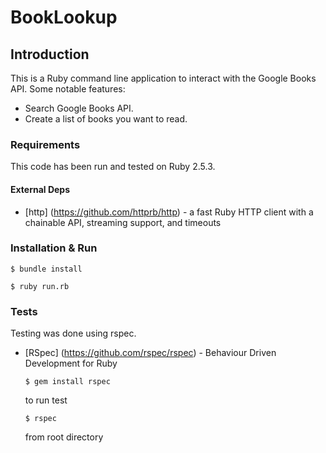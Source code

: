 # BookLookup

## Introduction 

This is a Ruby command line application to interact with the Google Books API. Some notable features:

* Search Google Books API.
* Create a list of books you want to read.

### Requirements 

This code has been run and tested on Ruby 2.5.3.


#### External Deps 

* [http] (https://github.com/httprb/http) - a fast Ruby HTTP client with a chainable API, streaming support, and timeouts

### Installation & Run
   ```
   $ bundle install
   ```
   ```
   $ ruby run.rb
   ```

### Tests

Testing was done using rspec.

* [RSpec] (https://github.com/rspec/rspec) - Behaviour Driven Development for Ruby

  ```
  $ gem install rspec
  ```

  to run test

  ```
  $ rspec
  ```
  from root directory



